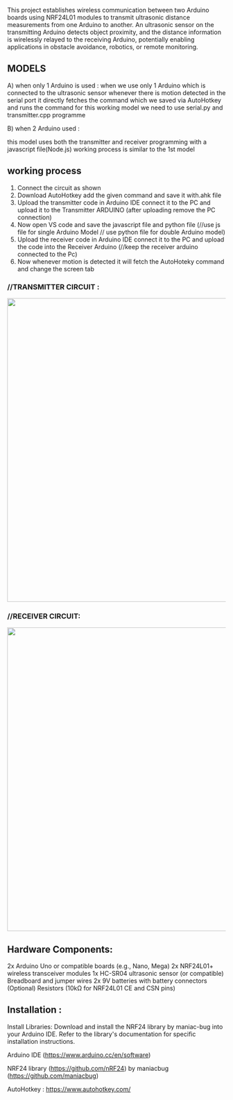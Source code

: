 This project establishes wireless communication between two Arduino boards using NRF24L01 modules to transmit ultrasonic distance measurements from one Arduino to another. An ultrasonic sensor on the transmitting Arduino detects object proximity, and the distance information is wirelessly relayed to the receiving Arduino, potentially enabling applications in obstacle avoidance, robotics, or remote monitoring.

## MODELS

A) when only 1 Arduino is used :
when we use only 1 Arduino which is connected to the ultrasonic sensor whenever there is motion detected in the serial port it directly fetches the command which we saved via AutoHotkey and runs the command 
for this working model we need to use 
serial.py and transmitter.cpp programme

B) when 2 Arduino used :

this model uses both the transmitter and receiver programming with a javascript file(Node.js) 
working process is similar to the 1st model 

## working process

1. Connect the circuit as shown
2. Download AutoHotkey add the given command and save it with.ahk file
3. Upload the transmitter code in Arduino IDE connect it to the PC and upload it to the Transmitter ARDUINO (after uploading remove the PC connection)
4. Now open VS code and save the javascript file and python file (//use js file for single Arduino Model // use python file for double Arduino model)
5. Upload the receiver code in Arduino IDE connect it to the PC and upload the code into the Receiver Arduino (//keep the receiver arduino connected to the Pc)
6. Now whenever motion is detected it will fetch the AutoHoteky command and change the screen tab
   
  


 ### //TRANSMITTER CIRCUIT :

<img src ="https://github.com/tapaswisharma/Motion_tabscreen_change-/assets/130048461/8ed56d79-8ccd-4eef-8839-3c3c766e5a30.type" width= "700" height="700">

### //RECEIVER CIRCUIT:
<img src ="https://github.com/tapaswisharma/Motion_tabscreen_change-/assets/130048461/34c05cd8-ebac-46cb-bcc6-ffd12f62f64c.type" width= "700" height="700">


## Hardware Components:


2x Arduino Uno or compatible boards (e.g., Nano, Mega)
2x NRF24L01+ wireless transceiver modules
1x HC-SR04 ultrasonic sensor (or compatible)
Breadboard and jumper wires
2x 9V batteries with battery connectors
(Optional) Resistors (10kΩ for NRF24L01 CE and CSN pins)



## Installation :
Install Libraries: Download and install the NRF24 library by maniac-bug into your Arduino IDE. Refer to the library's documentation for specific installation instructions.

Arduino IDE (https://www.arduino.cc/en/software)

NRF24 library (https://github.com/nRF24) by maniacbug (https://github.com/maniacbug)

AutoHotkey : https://www.autohotkey.com/






